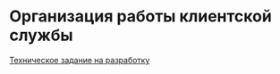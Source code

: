 # Организация работы клиентской службы

[Техническое задание на разработку](https://github.com/agent-yandex/conditioners_project/blob/develop/docs/technical_requirements.md)
